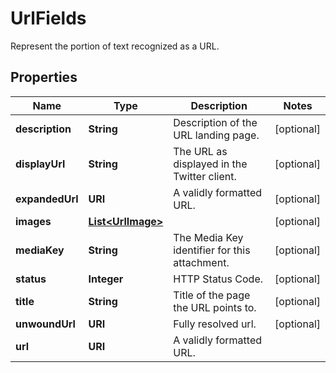 

# UrlFields

Represent the portion of text recognized as a URL.

## Properties

| Name | Type | Description | Notes |
|------------ | ------------- | ------------- | -------------|
|**description** | **String** | Description of the URL landing page. |  [optional] |
|**displayUrl** | **String** | The URL as displayed in the Twitter client. |  [optional] |
|**expandedUrl** | **URI** | A validly formatted URL. |  [optional] |
|**images** | [**List&lt;UrlImage&gt;**](UrlImage.md) |  |  [optional] |
|**mediaKey** | **String** | The Media Key identifier for this attachment. |  [optional] |
|**status** | **Integer** | HTTP Status Code. |  [optional] |
|**title** | **String** | Title of the page the URL points to. |  [optional] |
|**unwoundUrl** | **URI** | Fully resolved url. |  [optional] |
|**url** | **URI** | A validly formatted URL. |  |



